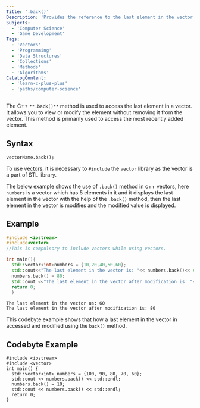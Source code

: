 ```yaml
---
Title: '.back()'
Description: 'Provides the reference to the last element in the vector.'
Subjects:
  - 'Computer Science'
  - 'Game Development'
Tags:
  - 'Vectors'
  - 'Programming'
  - 'Data Structures'
  - 'Collections'
  - 'Methods'
  - 'Algorithms'
CatalogContent:
  - 'learn-c-plus-plus'
  - 'paths/computer-science'
---
```


The C++ `**.back()**` method is used to access the last element in a vector. It allows you to view or modify the element without removing it from the vector. This method is primarily used to access the most recently added element.

## Syntax

```pseudo
vectorName.back();
```
To use vectors, it is necessary to `#include` the `vector` library as the vector is a part of STL library.

The below example shows the use of `.back()` method in c++ vectors, here `numbers` is a vector which has 5 elements in it and it displays the last element in the vector with the help of the `.back()` method, then the last element in the vector is modifies and the modified value is displayed. 

## Example

```cpp
#include <iostream>
#include<vector> 
//This is compulsory to include vectors while using vectors.

int main(){
  std::vector<int>numbers = {10,20,40,50,60};
  std::cout<<"The last element in the vector is: "<< numbers.back()<< std::endl;
  numbers.back() = 80;
  std::cout <<"The last element in the vector after modification is: "<<numbers.back() <<std::endl;
  return 0;
  }
```
```shell
The last element in the vector us: 60
The last element in the vector after modification is: 80
```

This codebyte example shows that how a last element in the vector in accessed and modified using the `back()` method.

## Codebyte Example

```codebyte/cpp
#include <iostream>
#include <vector>
int main() {
  std::vector<int> numbers = {100, 90, 80, 70, 60};
  std::cout << numbers.back() << std::endl; 
  numbers.back() = 10;
  std::cout << numbers.back() << std::endl; 
  return 0;
}
```